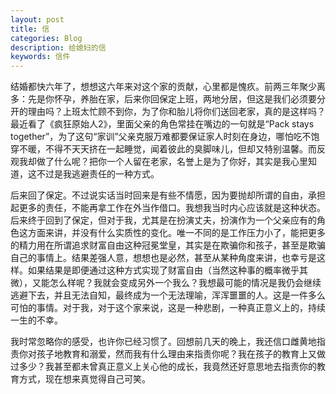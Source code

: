 ```yaml
---
layout: post
title: 信
categories: Blog
description: 给媳妇的信
keywords: 信件
---
```

结婚都快六年了，想想这六年来对这个家的贡献，心里都是愧疚。前两三年聚少离多：先是你怀孕，养胎在家，后来你回保定上班，两地分居，但这是我们必须要分开的理由吗？上班太忙顾不到你，为了你和胎儿将你们送回老家，真的是这样吗？最近看了《疯狂原始人2》，里面父亲的角色常挂在嘴边的一句就是“Pack stays together”，为了这句“家训”父亲克服万难都要保证家人时刻在身边，哪怕吃不饱穿不暖，不得不天天挤在一起睡觉，闻着彼此的臭脚味儿，但却又特别温馨。而反观我却做了什么呢？把你一个人留在老家，名誉上是为了你好，其实是我心里知道，这不过是我逃避责任的一种方式。

后来回了保定。不过说实话当时回来是有些不情愿，因为要抛却所谓的自由，承担起更多的责任，不能再拿工作在外当作借口。我想我当时内心应该就是这种状态。后来终于回到了保定，但对于我，尤其是在扮演丈夫，扮演作为一个父亲应有的角色这方面来讲，并没有什么实质性的变化。唯一不同的是工作压力小了，能把更多的精力用在所谓追求财富自由这种冠冕堂皇，其实是在欺骗你和孩子，甚至是欺骗自己的事情上。结果差强人意，想想也是必然，甚至从某种角度来讲，也幸亏是这样。如果结果是即便通过这种方式实现了财富自由（当然这种事的概率微乎其微），又能怎么样呢？我就会变成另外一个我么？我想最可能的情况是我仍会继续逃避下去，并且无法自知，最终成为一个无法理喻，浑浑噩噩的人。这是一件多么可怕的事情。对于我，对于这个家来说，这是一种悲剧，一种真正意义上的，持续一生的不幸。

我时常忽略你的感受，也许你已经习惯了。回想前几天的晚上，我还信口雌黄地指责你对孩子地教育和溺爱，然而我有什么理由来指责你呢？我在孩子的教育上又做过多少？我甚至都未曾真正意义上关心他的成长，我竟然还好意思地去指责你的教育方式，现在想来真觉得自己可笑。